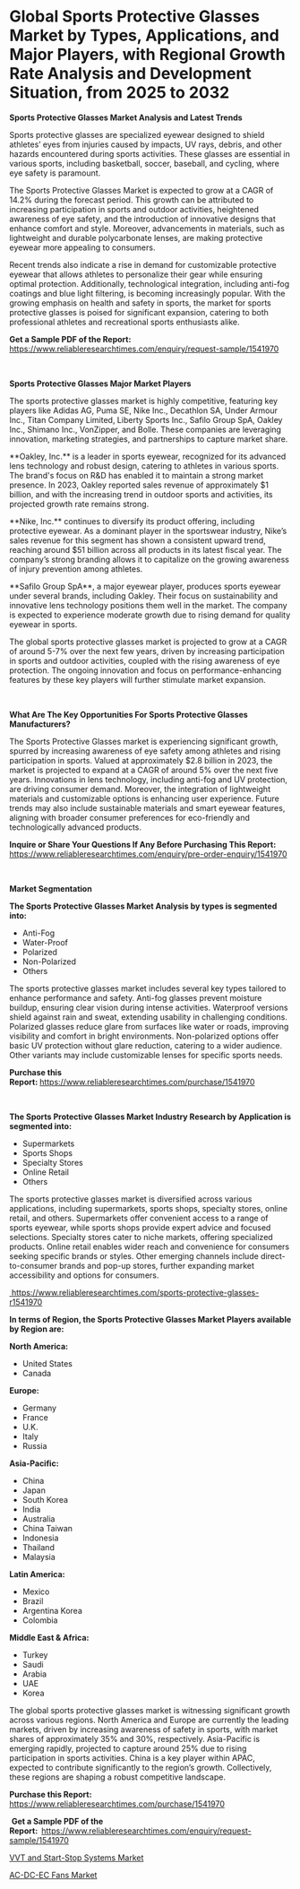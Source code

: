 <p><h1>Global Sports Protective Glasses Market by Types, Applications, and Major Players, with Regional Growth Rate Analysis and Development Situation, from 2025 to 2032</h1></p><p><strong>Sports Protective Glasses Market Analysis and Latest Trends</strong></p>
<p><p>Sports protective glasses are specialized eyewear designed to shield athletes’ eyes from injuries caused by impacts, UV rays, debris, and other hazards encountered during sports activities. These glasses are essential in various sports, including basketball, soccer, baseball, and cycling, where eye safety is paramount. </p><p>The Sports Protective Glasses Market is expected to grow at a CAGR of 14.2% during the forecast period. This growth can be attributed to increasing participation in sports and outdoor activities, heightened awareness of eye safety, and the introduction of innovative designs that enhance comfort and style. Moreover, advancements in materials, such as lightweight and durable polycarbonate lenses, are making protective eyewear more appealing to consumers. </p><p>Recent trends also indicate a rise in demand for customizable protective eyewear that allows athletes to personalize their gear while ensuring optimal protection. Additionally, technological integration, including anti-fog coatings and blue light filtering, is becoming increasingly popular. With the growing emphasis on health and safety in sports, the market for sports protective glasses is poised for significant expansion, catering to both professional athletes and recreational sports enthusiasts alike.</p></p>
<p><strong>Get a Sample PDF of the Report:&nbsp;</strong> <a href="https://www.reliableresearchtimes.com/enquiry/request-sample/1541970?utm_campaign=2040&utm_medium=2&utm_source=Github&utm_content=ia&utm_term=28022025&utm_id=sports-protective-glasses">https://www.reliableresearchtimes.com/enquiry/request-sample/1541970</a></p>
<p>&nbsp;</p>
<p><strong>Sports Protective Glasses Major Market Players</strong></p>
<p><p>The sports protective glasses market is highly competitive, featuring key players like Adidas AG, Puma SE, Nike Inc., Decathlon SA, Under Armour Inc., Titan Company Limited, Liberty Sports Inc., Safilo Group SpA, Oakley Inc., Shimano Inc., VonZipper, and Bolle. These companies are leveraging innovation, marketing strategies, and partnerships to capture market share.</p><p>**Oakley, Inc.** is a leader in sports eyewear, recognized for its advanced lens technology and robust design, catering to athletes in various sports. The brand's focus on R&D has enabled it to maintain a strong market presence. In 2023, Oakley reported sales revenue of approximately $1 billion, and with the increasing trend in outdoor sports and activities, its projected growth rate remains strong.</p><p>**Nike, Inc.** continues to diversify its product offering, including protective eyewear. As a dominant player in the sportswear industry, Nike’s sales revenue for this segment has shown a consistent upward trend, reaching around $51 billion across all products in its latest fiscal year. The company’s strong branding allows it to capitalize on the growing awareness of injury prevention among athletes.</p><p>**Safilo Group SpA**, a major eyewear player, produces sports eyewear under several brands, including Oakley. Their focus on sustainability and innovative lens technology positions them well in the market. The company is expected to experience moderate growth due to rising demand for quality eyewear in sports.</p><p>The global sports protective glasses market is projected to grow at a CAGR of around 5-7% over the next few years, driven by increasing participation in sports and outdoor activities, coupled with the rising awareness of eye protection. The ongoing innovation and focus on performance-enhancing features by these key players will further stimulate market expansion.</p></p>
<p>&nbsp;</p>
<p><strong>What Are The Key Opportunities For Sports Protective Glasses Manufacturers?</strong></p>
<p><p>The Sports Protective Glasses market is experiencing significant growth, spurred by increasing awareness of eye safety among athletes and rising participation in sports. Valued at approximately $2.8 billion in 2023, the market is projected to expand at a CAGR of around 5% over the next five years. Innovations in lens technology, including anti-fog and UV protection, are driving consumer demand. Moreover, the integration of lightweight materials and customizable options is enhancing user experience. Future trends may also include sustainable materials and smart eyewear features, aligning with broader consumer preferences for eco-friendly and technologically advanced products.</p></p>
<p><strong>Inquire or Share Your Questions If Any Before Purchasing This Report:</strong> <a href="https://www.reliableresearchtimes.com/enquiry/pre-order-enquiry/1541970?utm_campaign=2040&utm_medium=2&utm_source=Github&utm_content=ia&utm_term=28022025&utm_id=sports-protective-glasses">https://www.reliableresearchtimes.com/enquiry/pre-order-enquiry/1541970</a></p>
<p>&nbsp;</p>
<p><strong>Market Segmentation</strong></p>
<p><strong>The Sports Protective Glasses Market Analysis by types is segmented into:</strong></p>
<p><ul><li>Anti-Fog</li><li>Water-Proof</li><li>Polarized</li><li>Non-Polarized</li><li>Others</li></ul></p>
<p><p>The sports protective glasses market includes several key types tailored to enhance performance and safety. Anti-fog glasses prevent moisture buildup, ensuring clear vision during intense activities. Waterproof versions shield against rain and sweat, extending usability in challenging conditions. Polarized glasses reduce glare from surfaces like water or roads, improving visibility and comfort in bright environments. Non-polarized options offer basic UV protection without glare reduction, catering to a wider audience. Other variants may include customizable lenses for specific sports needs.</p></p>
<p><strong>Purchase this Report:&nbsp;</strong><a href="https://www.reliableresearchtimes.com/purchase/1541970?utm_campaign=2040&utm_medium=2&utm_source=Github&utm_content=ia&utm_term=28022025&utm_id=sports-protective-glasses">https://www.reliableresearchtimes.com/purchase/1541970</a></p>
<p>&nbsp;</p>
<p><strong>The Sports Protective Glasses Market Industry Research by Application is segmented into:</strong></p>
<p><ul><li>Supermarkets</li><li>Sports Shops</li><li>Specialty Stores</li><li>Online Retail</li><li>Others</li></ul></p>
<p><p>The sports protective glasses market is diversified across various applications, including supermarkets, sports shops, specialty stores, online retail, and others. Supermarkets offer convenient access to a range of sports eyewear, while sports shops provide expert advice and focused selections. Specialty stores cater to niche markets, offering specialized products. Online retail enables wider reach and convenience for consumers seeking specific brands or styles. Other emerging channels include direct-to-consumer brands and pop-up stores, further expanding market accessibility and options for consumers.</p></p>
<p><a href="https://www.reliableresearchtimes.com/sports-protective-glasses-r1541970?utm_campaign=2040&utm_medium=2&utm_source=Github&utm_content=ia&utm_term=28022025&utm_id=sports-protective-glasses">&nbsp;https://www.reliableresearchtimes.com/sports-protective-glasses-r1541970</a></p>
<p><strong>In terms of Region, the Sports Protective Glasses Market Players available by Region are:</strong></p>
<p>
    <p> <strong> North America: </strong>
        <ul>
            <li>United States</li>
            <li>Canada</li>
        </ul>
        </p> 
    <p> <strong> Europe: </strong>
        <ul>
            <li>Germany</li>
            <li>France</li>
            <li>U.K.</li>
            <li>Italy</li>
            <li>Russia</li>
        </ul>
        </p> 
    <p> <strong> Asia-Pacific: </strong>
        <ul>
            <li>China</li>
            <li>Japan</li>
            <li>South Korea</li>
            <li>India</li>
            <li>Australia</li>
            <li>China Taiwan</li>
            <li>Indonesia</li>
            <li>Thailand</li>
            <li>Malaysia</li>
        </ul>
        </p> 
    <p> <strong> Latin America: </strong>
        <ul>
            <li>Mexico</li>
            <li>Brazil</li>
            <li>Argentina Korea</li>
            <li>Colombia</li>
        </ul>
        </p> 
    <p> <strong> Middle East & Africa: </strong>
        <ul>
            <li>Turkey</li>
            <li>Saudi</li>
            <li>Arabia</li>
            <li>UAE</li>
            <li>Korea</li>
        </ul>
    </p>
    </p>
<p><p>The global sports protective glasses market is witnessing significant growth across various regions. North America and Europe are currently the leading markets, driven by increasing awareness of safety in sports, with market shares of approximately 35% and 30%, respectively. Asia-Pacific is emerging rapidly, projected to capture around 25% due to rising participation in sports activities. China is a key player within APAC, expected to contribute significantly to the region’s growth. Collectively, these regions are shaping a robust competitive landscape.</p></p>
<p><strong>Purchase this Report: </strong><a href="https://www.reliableresearchtimes.com/purchase/1541970?utm_campaign=2040&utm_medium=2&utm_source=Github&utm_content=ia&utm_term=28022025&utm_id=sports-protective-glasses">https://www.reliableresearchtimes.com/purchase/1541970</a></p>
<p>&nbsp;<strong>Get a Sample PDF of the Report:&nbsp;&nbsp;</strong><a href="https://www.reliableresearchtimes.com/enquiry/request-sample/1541970?utm_campaign=2040&utm_medium=2&utm_source=Github&utm_content=ia&utm_term=28022025&utm_id=sports-protective-glasses">https://www.reliableresearchtimes.com/enquiry/request-sample/1541970</a></p>
<p><strong></strong></p>
<p><p><a href="https://github.com/oslieselotte2192/Market-Research-Report-List-1/blob/main/vvt-and-start-stop-systems-market.md?utm_campaign=2040&utm_medium=2&utm_source=Github&utm_content=ia&utm_term=28022025&utm_id=sports-protective-glasses">VVT and Start-Stop Systems Market</a></p><p><a href="https://github.com/lizamflotow/Market-Research-Report-List-1/blob/main/ac-dc-ec-fans-market.md?utm_campaign=2040&utm_medium=2&utm_source=Github&utm_content=ia&utm_term=28022025&utm_id=sports-protective-glasses">AC-DC-EC Fans Market</a></p></p>